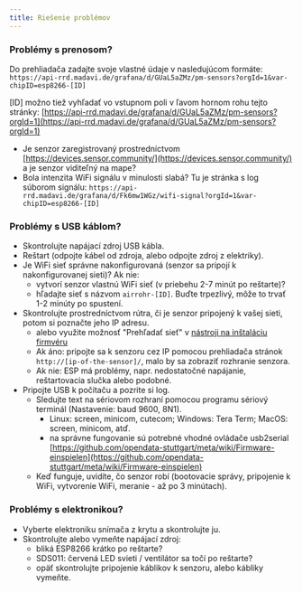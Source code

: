 ```yaml
---
title: Riešenie problémov
---
```


### Problémy s prenosom?
Do prehliadača zadajte svoje vlastné údaje v nasledujúcom formáte:
`https://api-rrd.madavi.de/grafana/d/GUaL5aZMz/pm-sensors?orgId=1&var-chipID=esp8266-[ID]`

[ID] možno tiež vyhľadať vo vstupnom poli v ľavom hornom rohu tejto stránky: [https://api-rrd.madavi.de/grafana/d/GUaL5aZMz/pm-sensors?orgId=1](https://api-rrd.madavi.de/grafana/d/GUaL5aZMz/pm-sensors?orgId=1)

* Je senzor zaregistrovaný prostredníctvom [https://devices.sensor.community/](https://devices.sensor.community/) a je senzor viditeľný na mape?
* Bola intenzita WiFi signálu v minulosti slabá?
Tu je stránka s log súborom signálu: `https://api-rrd.madavi.de/grafana/d/Fk6mw1WGz/wifi-signal?orgId=1&var-chipID=esp8266-[ID]`



### Problémy s USB káblom?
* Skontrolujte napájací zdroj USB kábla.
* Reštart (odpojte kábel od zdroja, alebo odpojte zdroj z elektriky).
* Je WiFi sieť správne nakonfigurovaná (senzor sa pripojí k nakonfigurovanej sieti)? Ak nie:
    * vytvorí senzor vlastnú WiFi sieť (v priebehu 2-7 minút po reštarte)?
    * hľadajte sieť s názvom `airrohr-[ID]`. Buďte trpezlivý, môže to trvať 1-2 minúty po spustení.
* Skontrolujte prostredníctvom rútra, či je senzor pripojený k vašej sieti, potom si poznačte jeho IP adresu.
    * alebo využite možnosť "Prehľadať sieť" v [nástroji na inštaláciu firmvéru](https://github.com/opendata-stuttgart/airrohr-firmware-flasher//)
    * Ak áno: pripojte sa k senzoru cez IP pomocou prehliadača stránok `http://[ip-of-the-sensor]/`, malo by sa zobraziť rozhranie senzora.
    * Ak nie: ESP má problémy, napr. nedostatočné napájanie, reštartovacia slučka alebo podobné.
* Pripojte USB k počítaču a pozrite si log.
    * Sledujte text na sériovom rozhraní pomocou programu sériový terminál (Nastavenie: baud 9600, 8N1).
        * Linux: screen, minicom, cutecom; Windows: Tera Term; MacOS: screen, minicom, atď.
        * na správne fungovanie sú potrebné vhodné ovládače usb2serial [https://github.com/opendata-stuttgart/meta/wiki/Firmware-einspielen](https://github.com/opendata-stuttgart/meta/wiki/Firmware-einspielen)                                                                                                                                                                                                                                                                                                                      
    * Keď funguje, uvidíte, čo senzor robí (bootovacie správy, pripojenie k WiFi, vytvorenie WiFi, meranie - až po 3 minútach).

### Problémy s elektronikou?
* Vyberte elektroniku snímača z krytu a skontrolujte ju.
* Skontrolujte alebo vymeňte napájací zdroj:
    * bliká ESP8266 krátko po reštarte?
    * SDS011: červená LED svieti / ventilátor sa točí po reštarte?
    * opäť skontrolujte pripojenie káblikov k senzoru, alebo kábliky vymeňte.
